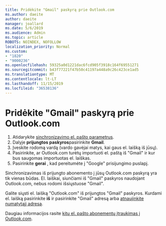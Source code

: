 ```yaml
---
title: Pridėkite "Gmail" paskyrą prie Outlook.com
ms.author: daeite
author: daeite
manager: joallard
ms.date: 5/6/2019
ms.audience: Admin
ms.topic: article
ROBOTS: NOINDEX, NOFOLLOW
localization_priority: Normal
ms.custom:
- "1820"
- "9000236"
ms.openlocfilehash: 59325a0d1221dac6fcd905f3918c164f69551271
ms.sourcegitcommit: b43f77221f47b50c41197a448a9c26c423ce1ad5
ms.translationtype: MT
ms.contentlocale: lt-LT
ms.lasthandoff: 11/15/2019
ms.locfileid: "36538136"
---
```

# <a name="add-your-gmail-account-to-outlookcom"></a>Pridėkite "Gmail" paskyrą prie Outlook.com

1. Atidarykite [sinchronizavimo el. pašto parametrus](https://go.microsoft.com/fwlink/?linkid=875264).
2. Dalyje **prijungtos paskyros**pasirinkite **Gmail**.
3. Įveskite rodomą vardą (vardo gavėjai matys, kai gaus el. laišką iš jūsų).
4. Pasirinkite, ar Outlook.com turėtų importuoti el. paštą iš "Gmail" ir kur bus saugomas importuotas el. laiškas.
5. Pasirinkite **gerai** , kad pereitumėte į "Google" prisijungimo puslapį.

Sinchronizavimas iš prijungto abonemento į jūsų Outlook.com paskyrą yra tik vienas būdas. El. laiškai, siunčiami iš "Gmail" paskyros naudojant Outlook.com, nebus rodomi išsiųstuose "Gmail".

Galite siųsti el. laišką "Outlook.com" iš prijungtos "Gmail" paskyros. Kurdami el. laišką pasirinkite **iš** ir pasirinkite "Gmail" adresą arba [atnaujinkite numatytąjį adresą](https://go.microsoft.com/fwlink/?linkid=875264).

Daugiau informacijos rasite [kitų el. pašto abonementų įtraukimas į Outlook.com](https://support.office.com/article/c5224df4-5885-4e79-91ba-523aa743f0ba?wt.mc_id=Office_Outlook_com_Alchemy).